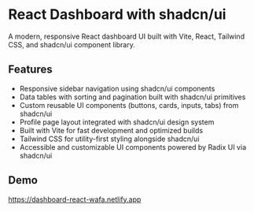 # React Dashboard with shadcn/ui
A modern, responsive React dashboard UI built with Vite, React, Tailwind CSS, and shadcn/ui component library.

## Features
- Responsive sidebar navigation using shadcn/ui components
- Data tables with sorting and pagination built with shadcn/ui primitives
- Custom reusable UI components (buttons, cards, inputs, tabs) from shadcn/ui
- Profile page layout integrated with shadcn/ui design system
- Built with Vite for fast development and optimized builds
- Tailwind CSS for utility-first styling alongside shadcn/ui
- Accessible and customizable UI components powered by Radix UI via shadcn/ui

## Demo
https://dashboard-react-wafa.netlify.app

